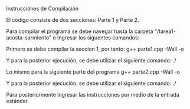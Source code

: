 Instrucciónes de Compilación

El código consiste de dos secciones: Parte 1 y Parte 2.

Para compilar el programa se debe navegar hasta la carpeta "/tarea1-acosta-sarmiento" e ingresar los siguentes comandos:

  Primero se debe compilar la seccion 1, por tanto:
    g++ parte1.cpp -Wall -o <parte1-ejecutable>
  
  Y para la posterior ejecución, se debe utilizar el siguiente comando:
    ./<parte1-ejecutable>
  
  Lo mismo para la siguiente parte del programa
    g++ parte2.cpp -Wall -o <parte2-ejecutable>
  
  Y para la posterior ejecución, se debe utilizar el siguiente comando:
    ./<parte2-ejecutable>
    
Para posteriormente ingresar las instrucciones por medio de la entrada estándar.
